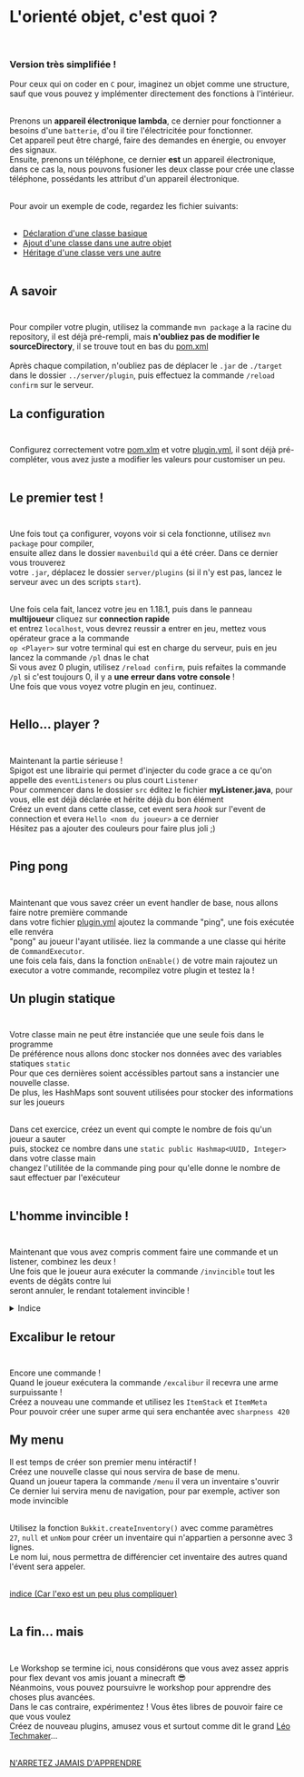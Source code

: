 # L'orienté objet, c'est quoi ? <br><br>

### Version très simplifiée !<br>

Pour ceux qui on coder en `C` pour, imaginez un objet comme une structure, sauf que vous pouvez y implémenter directement des fonctions à l'intérieur.<br><br>

Prenons un **appareil électronique lambda**, ce dernier pour fonctionner a besoins d'une `batterie`, d'ou il tire l'électricitée pour fonctionner.<br>
Cet appareil peut être chargé, faire des demandes en énergie, ou envoyer des signaux.<br>
Ensuite, prenons un téléphone, ce dernier **est** un appareil électronique, dans ce cas la, nous pouvons fusioner les deux classe pour crée une classe téléphone, possédants les attribut d'un appareil électronique.<br><br>

Pour avoir un exemple de code, regardez les fichier suivants: <br><br>

- [Déclaration d'une classe basique](./exemple/Battery.java)
- [Ajout d'une classe dans une autre objet](./exemple/Electronic.java)
- [Héritage d'une classe vers une autre](./exemple/Phone.java)<br><br>

## A savoir <br><br>

Pour compiler votre plugin, utilisez la commande `mvn package` a la racine du repository, il est déjà pré-rempli, mais **n'oubliez pas de modifier le sourceDirectory**, il se trouve tout en bas du [pom.xml](./pom.xml)<br><br>
Après chaque compilation, n'oubliez pas de déplacer le `.jar` de `./target` dans
le dossier `../server/plugin`, puis effectuez la commande `/reload confirm` sur le serveur.

## La configuration <br><br>

Configurez correctement votre [pom.xlm](./pom.xml) et votre [plugin.yml](./plugin.yml), il sont déjà pré-compléter, vous avez juste a modifier les valeurs pour customiser un peu.<br><br>

## Le premier test ! <br><br>

Une fois tout ça configurer, voyons voir si cela fonctionne, utilisez `mvn package` pour compiler,<br>
ensuite allez dans le dossier `mavenbuild` qui a été créer. Dans ce dernier vous trouverez<br>
votre `.jar`, déplacez le dossier `server/plugins` (si il n'y est pas, lancez le serveur avec un des scripts `start`).<br><br>

Une fois cela fait, lancez votre jeu en 1.18.1, puis dans le panneau **multijoueur** cliquez sur **connection rapide**<br>
et entrez `localhost`, vous devrez reussir a entrer en jeu, mettez vous opérateur grace a la commande<br>
`op <Player>` sur votre terminal qui est en charge du serveur, puis en jeu lancez la commande `/pl` dnas le chat<br>
Si vous avez 0 plugin, utilisez `/reload confirm`, puis refaites la commande `/pl` si c'est toujours 0, il y a **une erreur dans votre console** ! <br>
Une fois que vous voyez votre plugin en jeu, continuez.<br><br>

## Hello... player ? <br><br>

Maintenant la partie sérieuse !<br>
Spigot est une librairie qui permet d'injecter du code grace a ce qu'on appelle des `eventListeners` ou plus court `Listener`<br>
Pour commencer dans le dossier `src` éditez le fichier **myListener.java**, pour vous, elle est déjà déclarée et hérite déjà du bon élément<br>
Créez un event dans cette classe, cet event sera *hook* sur l'event de connection et evera `Hello <nom du joueur>` a ce dernier<br>
Hésitez pas a ajouter des couleurs pour faire plus joli ;)<br><br>

## Ping pong <br> <br>

Maintenant que vous savez créer un event handler de base, nous allons faire notre première commande <br>
dans votre fichier [plugin.yml](./plugin.yml) ajoutez la commande "ping", une fois exécutée elle renvéra<br>
"pong" au joueur l'ayant utilisée. liez la commande a une classe qui hérite de `CommandExecutor`. <br>
une fois cela fais, dans la fonction `onEnable()` de votre main rajoutez un executor a votre commande, recompilez votre plugin et testez la ! <br>

## Un plugin statique <br> <br>

Votre classe main ne peut être instanciée que une seule fois dans le programme <br>
De préférence nous allons donc stocker nos données avec des variables statiques `static` <br>
Pour que ces dernières soient accéssibles partout sans a instancier une nouvelle classe. <br>
De plus, les HashMaps sont souvent utilisées pour stocker des informations sur les joueurs <br><br>

Dans cet exercice, créez un event qui compte le nombre de fois qu'un joueur a sauter <br>
puis, stockez ce nombre dans une `static public Hashmap<UUID, Integer>` dans votre classe main <br>
changez l'utilitée de la commande ping pour qu'elle donne le nombre de saut effectuer par l'exécuteur <br><br>

## L'homme invincible !<br><br>

Maintenant que vous avez compris comment faire une commande et un listener, combinez les deux !<br>
Une fois que le joueur aura exécuter la commande `/invincible` tout les events de dégâts contre lui<br>
seront annuler, le rendant totalement invincible !<br>

<details>
    <summary>Indice</summary>
<br>
Modifiez le fichier plugin.yml pour rajouter la commande (suivez l'exemple de la première commande)<br>
Quand un joueur tape la commande, stockez le dans une hashmap.<br>
Créez ensuite une nouvelle fonction @EventHandler dans votre listener, il devras prendre en paramètre EntityDamageEvent<br>
Dans cette fonction vérifiez bien que ce joueur appartiens a la hashmap puis annulez l'évent si c'est le cas.<br><Br>

</details>

## Excalibur le retour <br><br>

Encore une commande !<br>
Quand le joueur exécutera la commande `/excalibur` il recevra une arme surpuissante !<br>
Créez a nouveau une commande et utilisez les `ItemStack` et `ItemMeta`<br>
Pour pouvoir créer une super arme qui sera enchantée avec `sharpness 420`<br>

## My menu

Il est temps de créer son premier menu intéractif !<br>
Créez une nouvelle classe qui nous servira de base de menu.<br>
Quand un joueur tapera la commande `/menu` il vera un inventaire s'ouvrir<br>
Ce dernier lui servira menu de navigation, pour par exemple, activer son mode invincible<br><br>

Utilisez la fonction `Bukkit.createInventory()` avec comme paramètres<br>
`27`, `null` et `unNom` pour créer un inventaire qui n'appartien a personne avec 3 lignes.<br>
Le nom lui, nous permettra de différencier cet inventaire des autres quand l'évent sera appeler.<br><br>

[indice (Car l'exo est un peu plus compliquer)](./.indice_menu.md)<br><br>

## La fin... mais<br><br>

Le Workshop se termine ici, nous considérons que vous avez assez appris<br>
pour flex devant vos amis jouant a minecraft 😎<br>
Néanmoins, vous pouvez poursuivre le workshop pour apprendre des choses plus avancées.<br>
Dans le cas contraire, expérimentez ! Vous êtes libres de pouvoir faire ce que vous voulez<br>
Créez de nouveau plugins, amusez vous et surtout comme dit le grand [Léo Techmaker]()...<br><br>

[N'ARRETEZ JAMAIS D'APPRENDRE](https://www.youtube.com/watch?v=1iCwWF-D2as)<br><br>